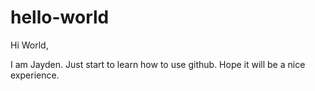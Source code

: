 # hello-world

Hi World,

I am Jayden. Just start to learn how to use github. Hope it will be a nice experience.
